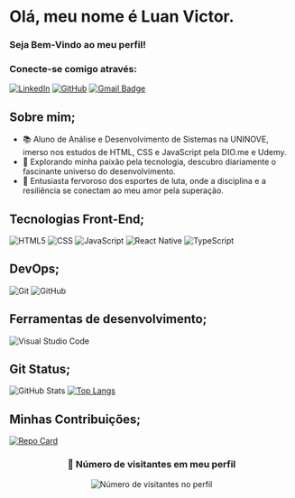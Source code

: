 # Olá, meu nome é Luan Victor.

### Seja Bem-Vindo ao meu perfil!

### Conecte-se comigo através:

[![LinkedIn](https://img.shields.io/badge/-Luan-blue?style=flat-square&logo=Linkedin&logoColor=white&link=https://www.linkedin.com/in/luan-vg-79386722b/)](https://www.linkedin.com/in/luan-vg-79386722b/)
[![GitHub](https://img.shields.io/github/followers/iuricode?label=follow&style=social)](https://www.github.com/LuanVG)
[![Gmail Badge](https://img.shields.io/badge/-luan_g.12@hotmail.com-006bed?style=flat-square&logo=Gmail&logoColor=white&link=mailto:SEU-EMAIL)](mailto:SEU-EMAIL)

## Sobre mim;

- 📚 Aluno de Análise e Desenvolvimento de Sistemas na UNINOVE, imerso nos estudos de HTML, CSS e JavaScript pela DIO.me e Udemy.
- 🚀 Explorando minha paixão pela tecnologia, descubro diariamente o fascinante universo do desenvolvimento.
- 🥊 Entusiasta fervoroso dos esportes de luta, onde a disciplina e a resiliência se conectam ao meu amor pela superação.
  

## Tecnologias Front-End;

![HTML5](https://img.shields.io/badge/-HTML5-333333?style=flat&logo=HTML5)
![CSS](https://img.shields.io/badge/-CSS-333333?style=flat&logo=CSS3&logoColor=1572B6)
![JavaScript](https://img.shields.io/badge/-JavaScript-333333?style=flat&logo=javascript)
![React Native](https://img.shields.io/badge/-React%20Native-333333?style=flat&logo=react)
![TypeScript](https://img.shields.io/badge/-TypeScript-007ACC?style=flat&logo=typescript&logoColor=white)

## DevOps;
![Git](https://img.shields.io/badge/-Git-333333?style=flat&logo=git)
![GitHub](https://img.shields.io/badge/-GitHub-333333?style=flat&logo=github)

## Ferramentas de desenvolvimento;
![Visual Studio Code](https://img.shields.io/badge/-Visual%20Studio%20Code-333333?style=flat&logo=visual-studio-code&logoColor=007ACC)

## Git Status;

![GitHub Stats](https://github-readme-stats.vercel.app/api?username=LuanVG&theme=transparent&bg_color=000&border_color=30A3DC&show_icons=true&icon_color=30A3DC&title_color=E94D5F&text_color=FFF&hide_title=true&hide=stars)
[![Top Langs](https://github-readme-stats.vercel.app/api/top-langs/?username=LuanVG&theme=dark&hide_border=false&include_all_commits=true&count_private=true&layout=compact)](https://github.com/LuanVG)

## Minhas Contribuições;
[![Repo Card](https://github-readme-stats.vercel.app/api/pin/?username=LuanVG&repo=dio-lab-open-source&bg_color=000&border_color=30A3DC&show_icons=true&icon_color=30A3DC&title_color=E94D5F&text_color=FFF)](https://github.com/LuanVG/dio-lab-open-source)

<div align="center">
  <h3><b>📍 Número de visitantes em meu perfil</b></h3>
</div>

<p align="center">
  <img src="https://profile-counter.glitch.me/LuanVG/count.svg" alt="Número de visitantes no perfil">
</p>
